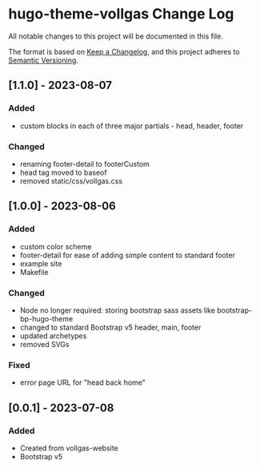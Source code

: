 # hugo-theme-vollgas Change Log

All notable changes to this project will be documented in this file.

The format is based on [Keep a Changelog](https://keepachangelog.com/en/1.1.0/),
and this project adheres to [Semantic Versioning](https://semver.org/spec/v2.0.0.html).

## [1.1.0] - 2023-08-07

### Added

- custom blocks in each of three major partials - head, header, footer

### Changed

- renaming footer-detail to footerCustom
- head tag moved to baseof
- removed static/css/vollgas.css

## [1.0.0] - 2023-08-06

### Added

- custom color scheme
- footer-detail for ease of adding simple content to standard footer
- example site
- Makefile

### Changed

- Node no longer required: storing bootstrap sass assets like bootstrap-bp-hugo-theme
- changed to standard Bootstrap v5 header, main, footer
- updated archetypes
- removed SVGs

### Fixed

- error page URL for "head back home"

## [0.0.1] - 2023-07-08

### Added

- Created from vollgas-website
- Bootstrap v5
